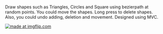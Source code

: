Draw shapes such as Triangles, Circles and Square using bezierpath at random points. You could move the shapes. Long press to delete shapes. Also, you could undo adding, deletion and movement. Designed using MVC.


<a href="https://imgflip.com/gif/2a5dob"><img src="https://i.imgflip.com/2a5dob.gif" title="made at imgflip.com"/></a>

